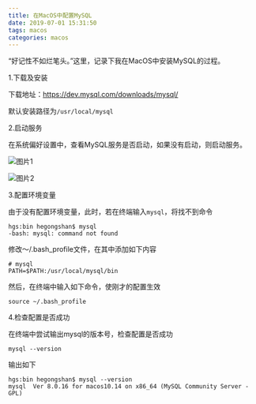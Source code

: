```yaml
---
title: 在MacOS中配置MySQL
date: 2019-07-01 15:31:50
tags: macos
categories: macos
---
```


“好记性不如烂笔头。”这里，记录下我在MacOS中安装MySQL的过程。

<!--more-->

1.下载及安装

下载地址：https://dev.mysql.com/downloads/mysql/

默认安装路径为`/usr/local/mysql`

2.启动服务

在系统偏好设置中，查看MySQL服务是否启动，如果没有启动，则启动服务。

![图片1](/static/images/macos-mysql-installation-1.png)

![图片2](/static/images/macos-mysql-installation-2.png)

3.配置环境变量

由于没有配置环境变量，此时，若在终端输入`mysql`，将找不到命令

```shell
hgs:bin hegongshan$ mysql
-bash: mysql: command not found
```

修改～/.bash_profile文件，在其中添加如下内容

```shell
# mysql
PATH=$PATH:/usr/local/mysql/bin
```

然后，在终端中输入如下命令，使刚才的配置生效

```shell
source ~/.bash_profile
```

4.检查配置是否成功

在终端中尝试输出mysql的版本号，检查配置是否成功

```shell
mysql --version
```

输出如下

```shell
hgs:bin hegongshan$ mysql --version
mysql  Ver 8.0.16 for macos10.14 on x86_64 (MySQL Community Server - GPL)
```


